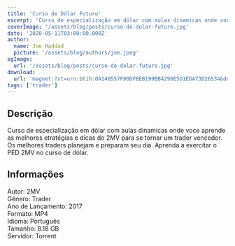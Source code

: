 ```yaml
---
title: 'Curso de Dólar Futuro'
excerpt: 'Curso de especialização em dólar com aulas dinamicas onde voce aprende as melhores etratégias e dicas do 2MV para se tornar um trader vencedor. Os melhores traders planejam e preparam seu dia. Aprenda a exercitar o PED 2MV no curso de dólar. Informações  Autor: 2MV Gênero:'
coverImage: '/assets/blog/posts/curso-de-dolar-futuro.jpg'
date: '2020-05-11T03:00:00.000Z'
author:
  name: Joe Haddad
  picture: '/assets/blog/authors/joe.jpeg'
ogImage:
  url: '/assets/blog/posts/curso-de-dolar-futuro.jpg'
download:
  url: 'magnet:?xt=urn:btih:0A140557F00DFBEB199BB4290E5D1EDA73D26534&dn=2MV%20-%20Curso%20de%20D%c3%b3lar%20Futuro&tr=udp%3a%2f%2ftracker.openbittorrent.com%3a1337%2fannounce&tr=udp%3a%2f%2ftracker.opentrackr.org%3a1337%2fannounce'
tags: ['trader']
---
```

<h2>Descrição</h2>
<p></p><p>Curso de especialização em dólar com aulas dinamicas onde voce aprende as melhores etratégias e dicas do 2MV para se tornar um trader vencedor. Os melhores traders planejam e preparam seu dia. Aprenda a exercitar o PED 2MV no curso de dólar.</p><h2>Informações</h2><p>Autor: 2MV<br/>Gênero: Trader<br/>Ano de Lançamento: 2017<br/>Formato: MP4<br/>Idioma: Português<br/>Tamanho: 8.18 GB<br/>Servidor: Torrent</p>